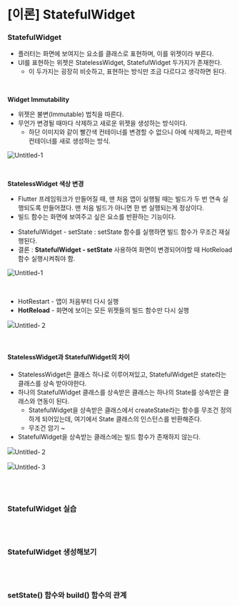 # [이론] StatefulWidget

### StatefulWidget

- 플러터는 화면에 보여지는 요소를 클래스로 표현하며, 이를 위젯이라 부른다.
- UI를 표현하는 위젯은 StatelessWidget, StatefulWidget 두가지가 존재한다.
    - 이 두가지는 굉장히 비슷하고, 표현하는 방식만 조금 다르다고 생각하면 된다.

<br>

**Widget Immutability**

- 위젯은 불변(Immutable) 법칙을 따른다.
- 무언가 변경될 때마다 삭제하고 새로운 위젯을 생성하는 방식이다.
    - 하단 이미지와 같이 빨간색 컨테이너를 변경할 수 없으니 아예 삭제하고, 파란색 컨테이너를 새로 생성하는 방식.

![Untitled-1](https://github.com/user-attachments/assets/b852f816-d042-454b-a70b-b638660f0b5a)

<br>

**StatelessWidget 색상 변경**

- Flutter 프레임워크가 만들어질 때, 맨 처음 앱이 실행될 때는 빌드가 두 번 연속 실행되도록 만들어졌다. 맨 처음 빌드가 아니면 한 번 실행되는게 정상이다.
- 빌드 함수는 화면에 보여주고 싶은 요소를 반환하는 기능이다.
<!-- - HotRestart - 앱이 처음부터 다시 실행
- **HotReload** - 화면에 보이는 모든 위젯들의 빌드 함수만 다시 실행 -->
- StatefulWidget - setState : setState 함수를 실행하면 빌드 함수가 무조건 재실행된다.
- 결론 : **StatefulWidget - setState** 사용하여 화면이 변경되어야할 때 HotReload 함수 실행시켜줘야 함.

![Untitled-1](https://github.com/user-attachments/assets/e1f11f03-508e-4458-b31b-bd0af5d03eda)

<br>

- HotRestart - 앱이 처음부터 다시 실행
- **HotReload** - 화면에 보이는 모든 위젯들의 빌드 함수만 다시 실행

![Untitled-２](https://github.com/user-attachments/assets/1807815a-7a47-40b5-856e-7f02807c17a3)

<br>

#### StatelessWidget과 StatefulWidget의 차이
- StatelessWidget은 클래스 하나로 이루어져있고, StatefulWidget은 state라는 클래스를 상속 받아야한다.
- 하나의 StatefulWidget 클래스를 상속받은 클래스는 하나의 State를 상속받은 클래스와 연동이 된다. 
    - StatefulWidget을 상속받은 클래스에서 createState라는 함수를 무조건 정의하게 되어있는데, 여기에서 State 클래스의 인스턴스를 반환해준다.
    - 무조건 암기 ~
- StatefulWidget을 상속받는 클래스에는 빌드 함수가 존재하지 않는다.

![Untitled-２](https://github.com/user-attachments/assets/7cc5155c-471a-451a-82a1-83ca207cf1a7)

![Untitled-３](https://github.com/user-attachments/assets/1704c3e5-7339-464d-9323-ddc8fb303bf8)


<br>
<br>

### StatefulWidget 실습

<br>
<br>

### StatefulWidget 생성해보기

<br>
<br>

### setState() 함수와 build() 함수의 관계

<br>
<br>